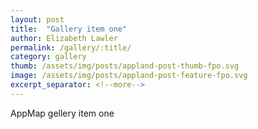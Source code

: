 ```yaml
---
layout: post
title:  "Gallery item one"
author: Elizabeth Lawler
permalink: /gallery/:title/
category: gallery
thumb: /assets/img/posts/appland-post-thumb-fpo.svg
image: /assets/img/posts/appland-post-feature-fpo.svg
excerpt_separator: <!--more-->
---
```


AppMap gellery item one